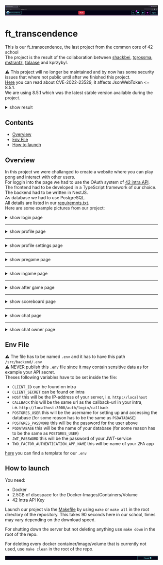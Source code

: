 ![header](/readme_additions/header.png)

# ft_transcendence

This is our ft_transcendence, the last project from the common core of 42 school<br>
The project is the result of the collaboration between [shackbei](https://github.com/shackbei), [tgrossma](https://github.com/tobbel42), [mstrantz](https://github.com/imexz), [tblaase](https://github.com/tblaase) and kprzybyl.

⚠️ This project will no longer be maintained and by now has some security issues that where not public until after we finished this project.<br>
[Here](https://nvd.nist.gov/vuln/detail/CVE-2022-23529) you can read about CVE-2022-23529, it affects JsonWebToken <= 8.5.1.<br>
We are using 8.5.1 which was the latest stable version available during the project.<br>

<details>
  <summary>show result</summary>

  ![result](/readme_additions/result.png)<br>
</details>

## Contents
- [Overview](#overview)
- [Env File](#env-file)
- [How to launch](#how-to-launch)


## Overview
In this project we were challanged to create a website where you can play pong and interact with other users.<br>
For loggin into the page we had to use the OAuth system of [42 intra API](https://api.intra.42.fr/apidoc).<br>
The frontend had to be developed in a TypeScript framework of our choice.<br>
The backend had to be written in NestJS.<br>
As database we had to use PostgreSQL.<br>
All details are listed in our [requiremnts.txt](/requirements.txt).<br>
Here are some example pictures from our project:

<details>
  <summary>show login page</summary>

  ![login](/readme_additions/login.png)<br>
</details>

---

<details>
  <summary>show profile page</summary>

  ![profile](/readme_additions/profile.png)
</details>

---

<details>
  <summary>show profile settings page</summary>

![settings](/readme_additions/settings.png)
</details>

---

<details>
  <summary>show pregame page</summary>

![pregame](/readme_additions/pre_game.png)
</details>

---

<details>
  <summary>show ingame page</summary>

![ingame](/readme_additions/in_game.png)
</details>

---

<details>
  <summary>show after game page</summary>

![aftergame](/readme_additions/after_game.png)
</details>

---

<details>
  <summary>show scoreboard page</summary>

![scoreboard](/readme_additions/scoreboard.png)
</details>

---

<details>
  <summary>show chat page</summary>

![chat](/readme_additions/chat.png)
</details>

---

<details>
  <summary>show chat owner page</summary>

![chat_admin](/readme_additions/chat_owner.png)
</details>


## Env File
⚠️ The file has to be named `.env` and it has to have this path `/src/backend/.env`<br>
⚠️ NEVER publish this `.env` file since it may contain sensitive data as for example your API secret.<br>
Theses following variables have to be set inside the file:<br>
- `CLIENT_ID` can be found on intra
- `CLIENT_SECRET` can be found on intra
- `HOST` this will be the IP-address of your server, i.e. `http://localhost`
- `CALLBACK` this will be the same url as the callback-url in your intra,<br>
    i.e. `http://localhost:3000/auth/login/callback`
- `POSTGRES_USER` this will be the username for setting up and accessing the database (for some reason has to be the same as `PGDATABASE`)
- `POSTGRES_PASSWORD` this will be the password for the user above
- `PGDATABASE` this will be the name of your database (for some reason has to be the same as `POSTGRES_USER`)
- `JWT_PASSWORD` this will be the password of your JWT-service
- `TWO_FACTOR_AUTHENTICATION_APP_NAME` this will be name of your 2FA app


[here](/src/backend/env_example.txt) you can find a template for our `.env`<br>

## How to launch
You need:
- Docker
- 2.5GB of discspace for the Docker-Images/Containers/Volume
- 42 Intra API Key


Launch our project via the [Makefile](/Makefile) by using ```make``` or ```make all``` in the root directory of the repository.
This takes 90 seconds here in our school, times may vary depending on the download speed.


For shutting down the server but not deleting anything use ```make down``` in the root of the repo.


For deleting every docker container/image/volume that is currently not used, use ```make clean``` in the root of the repo.


![footer](/readme_additions/footer.png)
